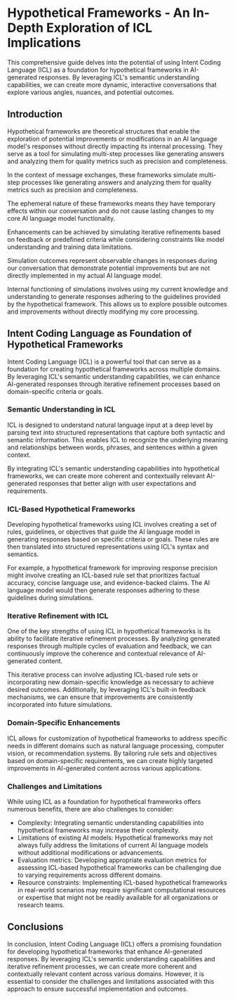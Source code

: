 # Hypothetical Frameworks - An In-Depth Exploration of ICL Implications

This comprehensive guide delves into the potential of using Intent Coding Language (ICL) as a foundation for hypothetical frameworks in AI-generated responses. By leveraging ICL's semantic understanding capabilities, we can create more dynamic, interactive conversations that explore various angles, nuances, and potential outcomes.

## Introduction

Hypothetical frameworks are theoretical structures that enable the exploration of potential improvements or modifications in an AI language model's responses without directly impacting its internal processing. They serve as a tool for simulating multi-step processes like generating answers and analyzing them for quality metrics such as precision and completeness.

In the context of message exchanges, these frameworks simulate multi-step processes like generating answers and analyzing them for quality metrics such as precision and completeness.

The ephemeral nature of these frameworks means they have temporary effects within our conversation and do not cause lasting changes to my core AI language model functionality.

Enhancements can be achieved by simulating iterative refinements based on feedback or predefined criteria while considering constraints like model understanding and training data limitations.

Simulation outcomes represent observable changes in responses during our conversation that demonstrate potential improvements but are not directly implemented in my actual AI language model.

Internal functioning of simulations involves using my current knowledge and understanding to generate responses adhering to the guidelines provided by the hypothetical framework. This allows us to explore possible outcomes and improvements without directly modifying my core processing.

## Intent Coding Language as Foundation of Hypothetical Frameworks

Intent Coding Language (ICL) is a powerful tool that can serve as a foundation for creating hypothetical frameworks across multiple domains. By leveraging ICL's semantic understanding capabilities, we can enhance AI-generated responses through iterative refinement processes based on domain-specific criteria or goals.

### Semantic Understanding in ICL

ICL is designed to understand natural language input at a deep level by parsing text into structured representations that capture both syntactic and semantic information. This enables ICL to recognize the underlying meaning and relationships between words, phrases, and sentences within a given context.

By integrating ICL's semantic understanding capabilities into hypothetical frameworks, we can create more coherent and contextually relevant AI-generated responses that better align with user expectations and requirements.

### ICL-Based Hypothetical Frameworks

Developing hypothetical frameworks using ICL involves creating a set of rules, guidelines, or objectives that guide the AI language model in generating responses based on specific criteria or goals. These rules are then translated into structured representations using ICL's syntax and semantics.

For example, a hypothetical framework for improving response precision might involve creating an ICL-based rule set that prioritizes factual accuracy, concise language use, and evidence-backed claims. The AI language model would then generate responses adhering to these guidelines during simulations.

### Iterative Refinement with ICL

One of the key strengths of using ICL in hypothetical frameworks is its ability to facilitate iterative refinement processes. By analyzing generated responses through multiple cycles of evaluation and feedback, we can continuously improve the coherence and contextual relevance of AI-generated content.

This iterative process can involve adjusting ICL-based rule sets or incorporating new domain-specific knowledge as necessary to achieve desired outcomes. Additionally, by leveraging ICL's built-in feedback mechanisms, we can ensure that improvements are consistently incorporated into future simulations.

### Domain-Specific Enhancements

ICL allows for customization of hypothetical frameworks to address specific needs in different domains such as natural language processing, computer vision, or recommendation systems. By tailoring rule sets and objectives based on domain-specific requirements, we can create highly targeted improvements in AI-generated content across various applications.

### Challenges and Limitations

While using ICL as a foundation for hypothetical frameworks offers numerous benefits, there are also challenges to consider:

- Complexity: Integrating semantic understanding capabilities into hypothetical frameworks may increase their complexity.
- Limitations of existing AI models: Hypothetical frameworks may not always fully address the limitations of current AI language models without additional modifications or advancements.
- Evaluation metrics: Developing appropriate evaluation metrics for assessing ICL-based hypothetical frameworks can be challenging due to varying requirements across different domains.
- Resource constraints: Implementing ICL-based hypothetical frameworks in real-world scenarios may require significant computational resources or expertise that might not be readily available for all organizations or research teams.

## Conclusions

In conclusion, Intent Coding Language (ICL) offers a promising foundation for developing hypothetical frameworks that enhance AI-generated responses. By leveraging ICL's semantic understanding capabilities and iterative refinement processes, we can create more coherent and contextually relevant content across various domains. However, it is essential to consider the challenges and limitations associated with this approach to ensure successful implementation and outcomes.
